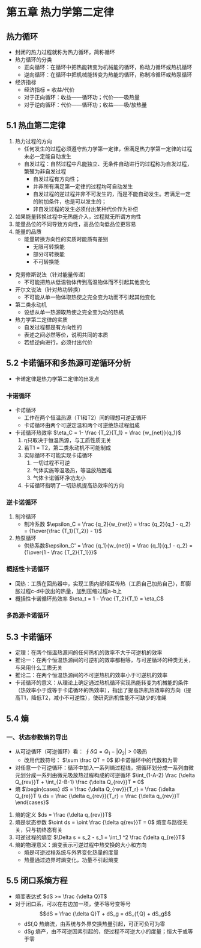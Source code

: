 # 第五章 热力学第二定律
## 热力循环
- 封闭的热力过程就称为热力循环，简称循环
- 热力循环的分类
	- 正向循环：在循环中把热能转变为机械能的循环，称动力循环或热机循环
	- 逆向循环：在循环中把机械能转变为热能的循环，称制冷循环或热泵循环
- 经济指标
	- 经济指标 = 收益/代价
	- 对于正向循环：收益——循环功；代价——吸热量
	- 对于逆向循环：代价——循环功；收益——吸/放热量
## 5.1 热血第二定律
1. 热力过程的方向
	- 任何发生的过程必须遵守热力学第一定律，但满足热力学第一定律的过程未必一定能自动发生
	- 自发过程：自然过程中凡能独立、无条件自动进行的过程称为自发过程，繁殖为非自发过程
		- 自发过程有方向性；
		- 并非所有满足第一定律的过程均可自动发生
		- 自发过程的逆过程并非不可发生的，而是不能自动发生。若满足一定的附加条件，也是可以发生的；
		- 非自发过程的发生必须付出某种代价作为补偿
2. 如果能量转换过程中无热能介入，过程就无所谓方向性
3. 能量品位的不同导致方向性，高品位向低品位更容易
4. 能量的品质
	- 能量转换方向性的实质时能质有差别
		- 无限可转换能
		- 部分可转换能
		- 不可转换能
- 克劳修斯说法（针对能量传递）
	- 不可能把热从低温物体传到高温物体而不引起其他变化
- 开尔文说法（针对热功转换）
	- 不可能从单一物体取热使之完全变为功而不引起其他变化
- 第二类永动机
	- 设想从单一热源取热使之完全变为功的热机
- 热力学第二定律的实质
	- 自发过程都是有方向性的
	- 表述之间必然等价，说明共同的本质
	- 若想逆向进行，必须付出代价
## 5.2 卡诺循环和多热源可逆循环分析
- 卡诺定律是热力学第二定律的出发点
### 卡诺循环
- 卡诺循环
	- 工作在两个恒温热源（T1和T2）间的理想可逆正循环
	- 卡诺循环由两个可逆定温和两个可逆绝热过程组成
- 卡诺循环热效率 $\eta_C = 1- \frac {T_2}{T_1} = \frac {w_{net}}{q_1}$
	1. η只取决于恒温热源，与工质性质无关
	2. 若T1 = T2，第二类永动机不可能制成
	3. 实际循环不可能实现卡诺循环
		1. 一切过程不可逆
		2. 气体实施等温吸热，等温放热困难
		3. 气体卡诺循环净功太小
	4. 卡诺循环指明了一切热机提高热效率的方向
### 逆卡诺循环
1. 制冷循环
	- 制冷系数 $\epsilon_C = \frac {q_2}{w_{net}} = \frac {q_2}{q_1 - q_2} = {1\over{\frac {T_1}{T_2}} - 1}$
2. 热泵循环
	- 供热系数$\epsilon_C' = \frac {q_1}{w_{net}} = \frac {q_1}{q_1 - q_2} = {1\over{1 - \frac {T_2}{T_1}}}$
### 概括性卡诺循环
- 回热：工质在回热器中，实现工质内部相互传热（工质自己加热自己），即膨胀过程c-d中放出的热量，加到压缩过程a-b上
- 概括性卡诺循环热效率 $\eta_t = 1 - \frac {T_2}{T_1} = \eta_C$
### 多热源卡诺循环
## 5.3 卡诺循环
- 定理：在两个恒温热源间的任何热机的效率不大于可逆机的效率
- 推论一：在两个恒温热源间的可逆机的效率都相等，与可逆循环的种类无关，与采用什么工质无关
- 推论二：在两个恒温热源间的不可逆热机的效率小于可逆机的效率
- 卡诺循环的意义：从理论上确定通过热机循环实现热能转变为机械能的条件（热效率小于或等于卡诺循环的热效率），指出了提高热机热效率的方向（提高T1，降低T2，减小不可逆性），使研究热机性能不可缺少的准绳
## 5.4 熵
### 一、状态参数熵的导出
- 从可逆循环（可逆循环）看： $\oint \delta Q = Q_1 - |Q_2| > 0$吸热
	- 改用代数符号： $\sum \frac QT = 0$ 即卡诺循环中的代数和为零
- 对任意一个可逆循环：循环中加入一系列熵过程线，把循环划分成一系列由微元划分成一系列由微元吸放热过程构成的可逆循环 $\int_{1-A-2} \frac {\delta Q_{rev}}T + \int_{2-B-1} \frac {\delta Q_{rev}}T = 0$
- 熵 $\begin{cases} dS = \frac {\delta Q_{rev}}{T_r} = \frac {\delta Q_{re}}T \\ ds = \frac {\delta q_{rev}}{T_r} = \frac {\delta q_{rev}}T \end{cases}$
1. 熵的定义 $ds = \frac {\delta q_{rev}}T$
2. 熵是状态参数 $\oint ds = \oint \frac {\delta q{rev}}T = 0$ 熵变与路径无关，只与初终态有关
3. 可逆过程的熵变 $\Delta s = s_2 - s_1 = \int_1 ^2 \frac {\delta q_{re}}T$
4. 熵的物理意义：熵变表示可逆过程中热交换的大小和方向
	- 熵是可逆过程系统与外界变化热量的度量
	- 热量通过边界时熵变化，功量不引起熵变
## 5.5 闭口系熵方程
- 熵变表达式 $dS >= \frac {\delta Q}T$
- 对于闭口系，可以在右边加一项，使不等号变等号 $$dS = \frac {\delta Q}T + dS_g = dS_{f,Q} + dS_g$$
	- dSf,Q 热熵流，由系统与外界交换热量引起，可正可负可为零
	- dSg 熵产，由不可逆因素引起的，使过程不可逆大小的度量；恒大于或等于零
